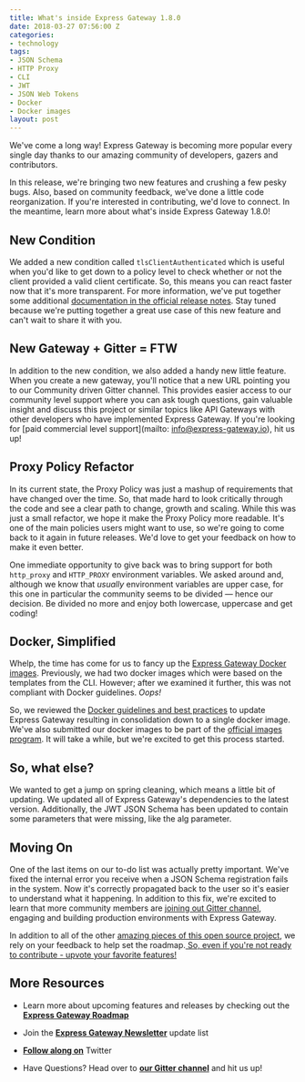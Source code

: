 ```yaml
---
title: What's inside Express Gateway 1.8.0
date: 2018-03-27 07:56:00 Z
categories:
- technology
tags:
- JSON Schema
- HTTP Proxy
- CLI
- JWT
- JSON Web Tokens
- Docker
- Docker images
layout: post
---
```


We've come a long way! Express Gateway is becoming more popular every single day thanks to our amazing community of developers, gazers and contributors. 

In this release, we're bringing two new features and crushing a few pesky bugs. Also, based on community feedback, we've done a little code reorganization. If you're interested in contributing, we'd love to connect. In the meantime, learn more about what's inside Express Gateway 1.8.0!
<!--excerpt-->

## New Condition 
We added a new condition called `tlsClientAuthenticated` which is useful when you'd like to get down to a policy level to check whether or not the client provided a valid client certificate. So, this means you can react faster now that it's more transparent. For more information, we've put together some additional [documentation in the official release notes](https://github.com/ExpressGateway/express-gateway/releases/tag/v1.8.0). Stay tuned because we're putting together a great use case of this new feature and can't wait to share it with you.

## New Gateway + Gitter = FTW
In addition to the new condition, we also added a handy new little feature. When you create a new gateway, you'll notice that a new URL pointing you to our Community driven Gitter channel. This provides easier access to our community level support where you can ask tough questions, gain valuable insight and discuss this project or similar topics like API Gateways with other developers who have implemented Express Gateway. If you're looking for [paid commercial level support](mailto: info@express-gateway.io), hit us up! 


## Proxy Policy Refactor
In its current state, the Proxy Policy was just a mashup of requirements that have changed over the time. So, that made hard to look critically through the code and see a clear path to change, growth and scaling. While this was just a small refactor, we hope it make the Proxy Policy more readable. It's one of the main policies users might want to use, so we're going to come back to it again in future releases. We'd love to get your feedback on how to make it even better.

One immediate opportunity to give back was to bring support for both `http_proxy` and `HTTP_PROXY` environment variables. We asked around and, although we know that *usually* environment variables are upper case, for this one in particular the community seems to be divided — hence our decision. Be divided no more and enjoy both lowercase, uppercase and get coding!

## Docker, Simplified
Whelp, the time has come for us to fancy up the [Express Gateway Docker images](https://hub.docker.com/r/expressgateway/express-gateway/). Previously, we had two docker images which were based on the templates from the CLI. However; after we examined it further, this was not compliant with Docker guidelines. *Oops!* 

So, we reviewed the [Docker guidelines and best practices](https://docs.docker.com/develop/develop-images/dockerfile_best-practices/) to update Express Gateway resulting in consolidation down to a single docker image. We've also submitted our docker images to be part of the [official images program](https://docs.docker.com/docker-hub/official_repos/). It will take a while, but we're excited to get this process started.


## So, what else?
We wanted to get a jump on spring cleaning, which means a little bit of updating. We updated all of Express Gateway's dependencies to the latest version. Additionally, the JWT JSON Schema has been updated to contain some parameters that were missing, like the alg parameter.

## Moving On
One of the last items on our to-do list was actually pretty important. We've fixed the internal error you receive when a JSON Schema registration fails in the system. Now it's correctly propagated back to the user so it's easier to understand what it happening. In addition to this fix, we're excited to learn that more community members are [joining out Gitter channel](https://gitter.im/ExpressGateway/express-gateway), engaging and building production environments with Express Gateway. 

In addition to all of the other [amazing pieces of this open source project](https://www.express-gateway.io/blog/), we rely on your feedback to help set the roadmap.[ So, even if you're not ready to contribute - upvote your favorite features!](https://feathub.com/ExpressGateway/express-gateway) 

## More Resources

* Learn more about upcoming features and releases by checking out the **[Express Gateway Roadmap](https://github.com/ExpressGateway/express-gateway/milestones)**

* Join the **[Express Gateway Newsletter](https://eepurl.com/cVOqd5)** update list

* **[Follow along on](https://twitter.com/express_gateway)** Twitter

* Have Questions? Head over to **[our Gitter channel](https://gitter.im/ExpressGateway/express-gateway)** and hit us up!